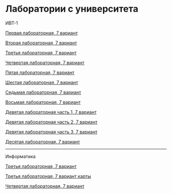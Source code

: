 # Лаборатории с университета

ИВТ-1

[Первая лабораторная, 7 вариант](https://github.com/DoktorRoka/UniverSityLabs/tree/master/FirstLabIVT7)

[Вторая лабораторная, 7 вариант](https://github.com/DoktorRoka/UniversityLabs/tree/master/SecondLabIVT7)

[Третья лабораторная, 7 вариант](https://github.com/DoktorRoka/UniversityLabs/tree/master/ThirdLabIVT7)

[Четвертая лабораторная, 7 вариант](https://github.com/DoktorRoka/UniversityLabs/tree/master/FourthLabIVT7)

[Пятая лабораторная, 7 вариант](https://github.com/DoktorRoka/UniversityLabs/tree/master/FiftLaboratory)

[Шестая лабораторная, 7 вариант](https://github.com/DoktorRoka/UniversityLabs/tree/master/Lab6Var7_IVT1_2semestr)

[Седьмая лабораторная, 7 вариант](https://github.com/DoktorRoka/UniversityLabs/tree/master/Lab7Variant7_IVT1)

[Восьмая лабораторная, 7 вариант](https://github.com/DoktorRoka/UniversityLabs/tree/master/Laboratornaya8IVT1_variant7)

[Девятая лабораторная часть 1, 7 вариант](https://github.com/DoktorRoka/UniversityLabs/tree/master/Laba9_variant7_Part1)

[Девятая лабораторная часть 2, 7 вариант](https://github.com/DoktorRoka/UniversityLabs/tree/master/Laba9_variant7_Part2)

[Девятая лабораторная часть 3, 7 вариант](https://github.com/DoktorRoka/UniversityLabs/tree/master/Laba9_variant7_Part3)

[Десятая лабораторная, 7 вариант](https://github.com/DoktorRoka/UniversityLabs/tree/master/Labolatornaya10IVT1_variant7)


------------------------------------------------------------------
Информатика

[Третья лабораторная, 7 вариант](https://github.com/DoktorRoka/UniversityLabs/tree/master/Laboratornaya3IVT7App1)

[Третья лабораторная, 7 вариант карты](https://github.com/DoktorRoka/UniversityLabs/tree/master/Laboratornaya3IVT1_variant7_KARTI)

[Четвертая лабораторная, 7 вариант](https://github.com/DoktorRoka/UniversityLabs/tree/master/Laba4Informatika)
